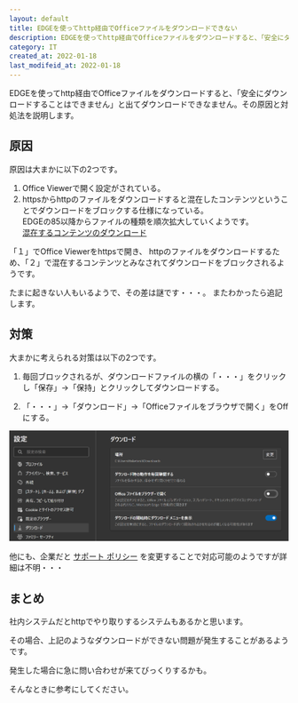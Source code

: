 ```yaml
---
layout: default
title: EDGEを使ってhttp経由でOfficeファイルをダウンロードできない
description: EDGEを使ってhttp経由でOfficeファイルをダウンロードすると、「安全にダウンロードすることはできません」と出てダウンロードできなません。その原因と対処法を説明します。
category: IT
created_at: 2022-01-18
last_modifeid_at: 2022-01-18
---
```


EDGEを使ってhttp経由でOfficeファイルをダウンロードすると、「安全にダウンロードすることはできません」と出てダウンロードできなません。その原因と対処法を説明します。

## 原因

原因は大まかに以下の2つです。

1. Office Viewerで開く設定がされている。
2. httpsからhttpのファイルをダウンロードすると混在したコンテンツということでダウンロードをブロックする仕様になっている。  
EDGEの85以降からファイルの種類を順次拡大していくようです。  
[混在するコンテンツのダウンロード](https://docs.microsoft.com/ja-jp/deployedge/edge-learnmore-mixed-content-downloads)

「１」でOffice Viewerをhttpsで開き、
httpのファイルをダウンロードするため、「２」で混在するコンテンツとみなされてダウンロードをブロックされるようです。

たまに起きない人もいるようで、その差は謎です・・・。
またわかったら追記します。

## 対策

大まかに考えられる対策は以下の2つです。

1. 毎回ブロックされるが、ダウンロードファイルの横の「・・・」をクリックし「保存」→「保持」とクリックしてダウンロードする。

2. 「・・・」→「ダウンロード」→「Officeファイルをブラウザで開く」をOffにする。

![OfficeViwerOff](/images/it/other/OfficeViwerOff.png)

他にも、企業だと
[サポート ポリシー](https://docs.microsoft.com/ja-jp/deployedge/edge-learnmore-mixed-content-downloads#supporting-policies)
を変更することで対応可能のようですが詳細は不明・・・

## まとめ

社内システムだとhttpでやり取りするシステムもあるかと思います。

その場合、上記のようなダウンロードができない問題が発生することがあるようです。

発生した場合に急に問い合わせが来てびっくりするかも。

そんなときに参考にしてください。